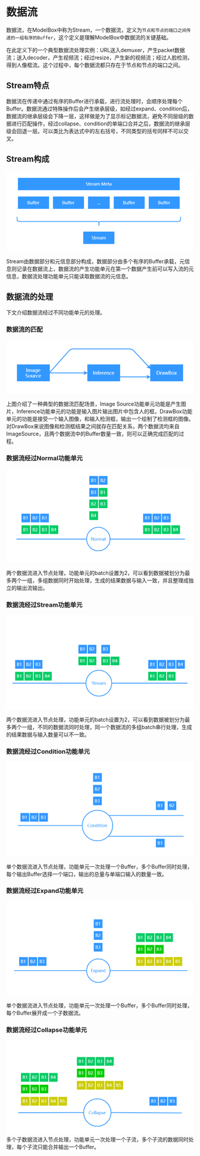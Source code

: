 # 数据流

数据流，在ModelBox中称为Stream，一个数据流，定义为```节点和节点的端口之间传递的一组有序的Buffer```，这个定义是理解ModelBox中数据流的关键基础。

在此定义下的一个典型数据流处理实例：URL送入demuxer，产生packet数据流；送入decoder，产生视频流；经过resize，产生新的视频流；经过人脸检测，得到人像框流。这个过程中，每个数据流都只存在于节点和节点的端口之间。

## Stream特点

数据流在传递中通过有序的Buffer进行承载，进行流处理时，会顺序处理每个Buffer。数据流通过特殊操作后会产生继承层级，如经过expand、condition后，数据流的继承层级会下降一层，这样做是为了显示标记数据流，避免不同层级的数据进行匹配操作，经过collapse、condition的单端口合并之后，数据流的继承层级会回退一层。可以类比为表达式中的左右括号，不同类型的括号同样不可以交叉。

## Stream构成

![stream alt rect_w_800](../assets/images/figure/conception-feature/conception/stream_construct.png)

Stream由数据部分和元信息部分构成，数据部分由多个有序的Buffer承载，元信息则记录在数据流上，数据流的产生功能单元在第一个数据产生前可以写入流的元信息，数据流处理功能单元只能读取数据流的元信息。

## 数据流的处理

下文介绍数据流经过不同功能单元的处理。

### 数据流的匹配

![why_need_match alt rect_w_800](../assets/images/figure/conception-feature/conception/stream_match.png)

上图介绍了一种典型的数据流匹配场景，Image Source功能单元功能是产生图片，Inference功能单元的功能是输入图片输出图片中包含人的框，DrawBox功能单元的功能是接受一个输入图像，和输入检测框，输出一个绘制了检测框的图像。对DrawBox来说图像和检测框结果之间就存在匹配关系，两个数据流均来自ImageSource，且两个数据流中的Buffer数量一致，则可以正确完成匹配的过程。

### 数据流经过Normal功能单元

![normal-process alt rect_w_800](../assets/images/figure/conception-feature/conception/stream_normal_process.png)

两个数据流进入节点处理，功能单元的batch设置为2，可以看到数据被划分为最多两个一组，多组数据同时开始处理，生成的结果数据与输入一致，并且整理成独立的输出流输出。

### 数据流经过Stream功能单元

![normal-process alt rect_w_800](../assets/images/figure/conception-feature/conception/stream_stream_process.png)

两个数据流进入节点处理，功能单元的batch设置为2，可以看到数据被划分为最多两个一组，不同的数据流同时处理，同一个数据流的多组batch串行处理，生成的结果数据与输入数量可以不一致。

### 数据流经过Condition功能单元

![normal-process alt rect_w_800](../assets/images/figure/conception-feature/conception/stream_condition_process.png)

单个数据流进入节点处理，功能单元一次处理一个Buffer，多个Buffer同时处理，每个输出Buffer选择一个端口，输出的总量与单端口输入的数量一致。

### 数据流经过Expand功能单元

![normal-process alt rect_w_800](../assets/images/figure/conception-feature/conception/stream_expand_process.png)

单个数据流进入节点处理，功能单元一次处理一个Buffer，多个Buffer同时处理，每个Buffer展开成一个子数据流。

### 数据流经过Collapse功能单元

![normal-process alt rect_w_800](../assets/images/figure/conception-feature/conception/stream_collapse_process.png)
多个子数据流进入节点处理，功能单元一次处理一个子流，多个子流的数据同时处理，每个子流只能合并输出一个Buffer。
